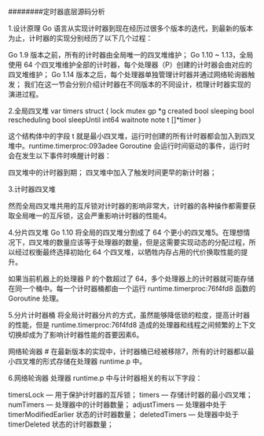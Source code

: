 ########定时器底层源码分析


1.设计原理
Go 语言从实现计时器到现在经历过很多个版本的迭代，到最新的版本为止，计时器的实现分别经历了以下几个过程：

Go 1.9 版本之前，所有的计时器由全局唯一的四叉堆维护；
Go 1.10 ~ 1.13，全局使用 64 个四叉堆维护全部的计时器，每个处理器（P）创建的计时器会由对应的四叉堆维护；
Go 1.14 版本之后，每个处理器单独管理计时器并通过网络轮询器触发；
我们在这一节会分别介绍计时器在不同版本的不同设计，梳理计时器实现的演进过程。

2.全局四叉堆
var timers struct {
    lock         mutex
    gp           *g
    created      bool
    sleeping     bool
    rescheduling bool
    sleepUntil   int64
    waitnote     note
    t            []*timer
}

这个结构体中的字段 t 就是最小四叉堆，运行时创建的所有计时器都会加入到四叉堆中。runtime.timerproc:093adee Goroutine 会运行时间驱动的事件，运行时会在发生以下事件时唤醒计时器：

四叉堆中的计时器到期；
四叉堆中加入了触发时间更早的新计时器；

3.计时器四叉堆

然而全局四叉堆共用的互斥锁对计时器的影响非常大，计时器的各种操作都需要获取全局唯一的互斥锁，这会严重影响计时器的性能4。


4.分片四叉堆
Go 1.10 将全局的四叉堆分割成了 64 个更小的四叉堆5。在理想情况下，四叉堆的数量应该等于处理器的数量，但是这需要实现动态的分配过程，所以经过权衡最终选择初始化 64 个四叉堆，以牺牲内存占用的代价换取性能的提升。

如果当前机器上的处理器 P 的个数超过了 64，多个处理器上的计时器就可能存储在同一个桶中。每一个计时器桶都由一个运行 runtime.timerproc:76f4fd8 函数的 Goroutine 处理。


5.分片计时器桶
将全局计时器分片的方式，虽然能够降低锁的粒度，提高计时器的性能，但是 runtime.timerproc:76f4fd8 造成的处理器和线程之间频繁的上下文切换却成为了影响计时器性能的首要因素6。

网络轮询器 #
在最新版本的实现中，计时器桶已经被移除7，所有的计时器都以最小四叉堆的形式存储在处理器 runtime.p 中。


6.网络轮询器
处理器 runtime.p 中与计时器相关的有以下字段：

timersLock — 用于保护计时器的互斥锁；
timers — 存储计时器的最小四叉堆；
numTimers — 处理器中的计时器数量；
adjustTimers — 处理器中处于 timerModifiedEarlier 状态的计时器数量；
deletedTimers — 处理器中处于 timerDeleted 状态的计时器数量；
















